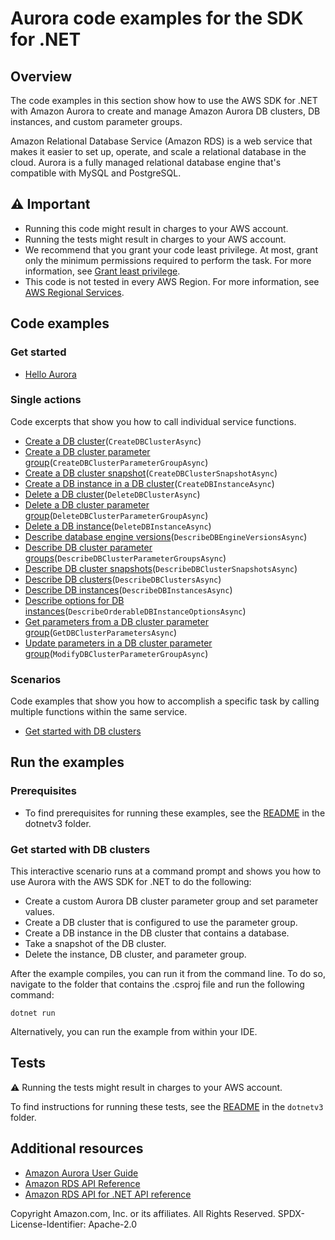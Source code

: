 # Aurora code examples for the SDK for .NET

## Overview
The code examples in this section show how to use the AWS SDK for .NET with Amazon Aurora
to create and manage Amazon Aurora DB clusters, DB instances, and custom parameter groups.

Amazon Relational Database Service (Amazon RDS) is a web service that makes it easier
to set up, operate, and scale a relational database in the cloud. Aurora is a fully
managed relational database engine that's compatible with MySQL and PostgreSQL.

## ⚠️ Important
* Running this code might result in charges to your AWS account.
* Running the tests might result in charges to your AWS account.
* We recommend that you grant your code least privilege. At most, grant only the minimum permissions required to perform the task. For more information, see [Grant least privilege](https://docs.aws.amazon.com/IAM/latest/UserGuide/best-practices.html#grant-least-privilege).
* This code is not tested in every AWS Region. For more information, see [AWS Regional Services](https://aws.amazon.com/about-aws/global-infrastructure/regional-product-services).

## Code examples

### Get started

* [Hello Aurora](Actions/HelloAurora.cs)

### Single actions
Code excerpts that show you how to call individual service functions.

* [Create a DB cluster](Actions/AuroraWrapper.cs)(`CreateDBClusterAsync`)
* [Create a DB cluster parameter group](Actions/AuroraWrapper.cs)(`CreateDBClusterParameterGroupAsync`)
* [Create a DB cluster snapshot](Actions/AuroraWrapper.cs)(`CreateDBClusterSnapshotAsync`)
* [Create a DB instance in a DB cluster](Actions/AuroraWrapper.cs)(`CreateDBInstanceAsync`)
* [Delete a DB cluster](Actions/AuroraWrapper.cs)(`DeleteDBClusterAsync`)
* [Delete a DB cluster parameter group](Actions/AuroraWrapper.cs)(`DeleteDBClusterParameterGroupAsync`)
* [Delete a DB instance](Actions/AuroraWrapper.cs)(`DeleteDBInstanceAsync`)
* [Describe database engine versions](Actions/AuroraWrapper.cs)(`DescribeDBEngineVersionsAsync`)
* [Describe DB cluster parameter groups](Actions/AuroraWrapper.cs)(`DescribeDBClusterParameterGroupsAsync`)
* [Describe DB cluster snapshots](Actions/AuroraWrapper.cs)(`DescribeDBClusterSnapshotsAsync`)
* [Describe DB clusters](Actions/AuroraWrapper.cs)(`DescribeDBClustersAsync`)
* [Describe DB instances](Actions/AuroraWrapper.cs)(`DescribeDBInstancesAsync`)
* [Describe options for DB instances](Actions/AuroraWrapper.cs)(`DescribeOrderableDBInstanceOptionsAsync`)
* [Get parameters from a DB cluster parameter group](Actions/AuroraWrapper.cs)(`GetDBClusterParametersAsync`)
* [Update parameters in a DB cluster parameter group](Actions/AuroraWrapper.cs)(`ModifyDBClusterParameterGroupAsync`)

### Scenarios

Code examples that show you how to accomplish a specific task by calling
multiple functions within the same service.

* [Get started with DB clusters](Scenarios/AuroraScenario.cs)

## Run the examples

### Prerequisites
* To find prerequisites for running these examples, see the
  [README](../README.md#Prerequisites) in the dotnetv3 folder.

### Get started with DB clusters

This interactive scenario runs at a command prompt and shows you how to use
Aurora with the AWS SDK for .NET to do the following:

* Create a custom Aurora DB cluster parameter group and set parameter values.
* Create a DB cluster that is configured to use the parameter group.
* Create a DB instance in the DB cluster that contains a database.
* Take a snapshot of the DB cluster.
* Delete the instance, DB cluster, and parameter group.

After the example compiles, you can run it from the command line. To do so,
navigate to the folder that contains the .csproj file and run the following
command:

```
dotnet run
```

Alternatively, you can run the example from within your IDE.

## Tests

⚠ Running the tests might result in charges to your AWS account.

To find instructions for running these tests, see the [README](../README.md#Tests)
in the `dotnetv3` folder.

## Additional resources
* [Amazon Aurora User Guide](https://docs.aws.amazon.com/AmazonRDS/latest/AuroraUserGuide/CHAP_AuroraOverview.html)
* [Amazon RDS API Reference](https://docs.aws.amazon.com/AmazonRDS/latest/APIReference/Welcome.html)
* [Amazon RDS API for .NET API reference](https://docs.aws.amazon.com/sdkfornet/v3/apidocs/items/RDS/NRDS.html)

Copyright Amazon.com, Inc. or its affiliates. All Rights Reserved. SPDX-License-Identifier: Apache-2.0
